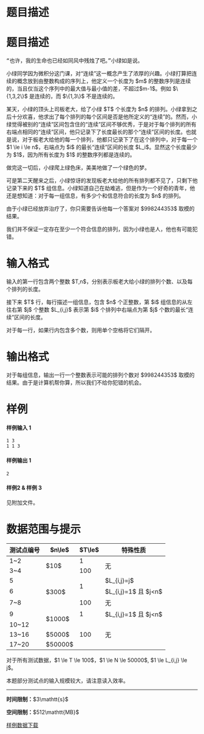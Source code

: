 # 题目描述


# 题目描述


<pre>“也许，我的生命也已经如同风中残烛了吧。”小绿如是说。
</pre>

<p>小绿同学因为微积分这门课，对“连续”这一概念产生了浓厚的兴趣。小绿打算把连续的概念放到由整数构成的序列上，他定义一个长度为 $m$ 的整数序列是连续的，当且仅当这个序列中的最大值与最小值的差，不超过$m-1$。例如 $\{1,3,2\}$ 是连续的，而 $\{1,3\}$ 不是连续的。</p>
<p>某天，小绿的顶头上司板老大，给了小绿 $T$ 个长度为 $n$ 的排列。小绿拿到之后十分欢喜，他求出了每个排列的每个区间是否是他所定义的“连续”的。然而，小绿觉得被别的“连续”区间包含住的“连续”区间不够优秀，于是对于每个排列的所有右端点相同的“连续”区间，他只记录下了长度最长的那个“连续”区间的长度。也就是说，对于板老大给他的每一个排列，他都只记录下了在这个排列中，对于每一个 $1 \le i \le n$，右端点为 $i$ 的最长“连续”区间的长度 $L_i$。显然这个长度最少为 $1$，因为所有长度为 $1$ 的整数序列都是连续的。</p>
<p>做完这一切后，小绿爬上绿色床，美美地做了一个绿色的梦。</p>
<p>可是第二天醒来之后，小绿惊讶的发现板老大给他的所有排列都不见了，只剩下他记录下来的 $T$ 组信息。小绿知道自己在劫难逃，但是作为一个好奇的青年，他还是想知道：对于每一组信息，有多少个和信息符合的长度为 $n$ 的排列。</p>
<p>由于小绿已经放弃治疗了，你只需要告诉他每一个答案对 $998244353$ 取模的结果。</p>
<p>我们并不保证一定存在至少一个符合信息的排列，因为小绿也是人，他也有可能犯错。</p>

# 输入格式


<p>输入的第一行包含两个整数 $T,n$，分别表示板老大给小绿的排列个数、以及每个排列的长度。</p>
<p>接下来 $T$ 行，每行描述一组信息，包含 $n$ 个正整数，第 $i$ 组信息的从左往右第 $j$ 个整数 $L_{i,j}$ 表示第 $i$ 个排列中右端点为第 $j$ 个数的最长“连续”区间的长度。</p>
<p>对于每一行，如果行内包含多个数，则用单个空格将它们隔开。</p>

# 输出格式


<p>对于每组信息，输出一行一个整数表示可能的排列个数对 $998244353$ 取模的结果。由于是计算机帮你算，所以我们不给你犯错的机会。</p>

# 样例


<h4>样例输入 1</h4>
<pre><code class="sh_plain">1 3
1 1 3</code></pre>
<h4>样例输出 1</h4>
<pre><code class="sh_plain">2</code></pre>
<h4>样例2 &amp; 样例 3</h4>
<p>见附加文件。</p>

# 数据范围与提示


<div class="table-responsive">
<table class="table table-bordered table-text-center table-vertical-middle"><thead><tr><th>测试点编号</th><th>$n\le$</th><th>$T\le$</th><th>特殊性质</th></tr></thead><tbody><tr><td>1~2</td><td rowspan="2">$10$</td><td>1</td><td rowspan="2">无</td></tr><tr><td>3~4</td><td>100</td></tr><tr><td>5</td><td rowspan="3">$300$</td><td rowspan="2">1</td><td>$L_{i,j}=j$</td></tr><tr><td>6</td><td>$L_{i,j}=1$ 且 $j&lt;n$</td></tr><tr><td>7~8</td><td>100</td><td>无</td></tr><tr><td>9</td><td rowspan="2">$1000$</td><td>1</td><td>$L_{i,j}=1$ 且 $j&lt;n$</td></tr><tr><td>10~12</td><td rowspan="3">100</td><td rowspan="3">无</td></tr><tr><td>13~16</td><td>$5000$</td></tr><tr><td>17~20</td><td>$50000$</td></tr></tbody></table></div>

<p>对于所有测试数据，$1 \le T \le 100$，$1 \le N \le 50000$, $1 \le L_{i,j} \le j$。   </p>
<p>本题部分测试点的输入规模较大，请注意读入效率。  </p>
<hr/><p><strong>时间限制：</strong>$3\mathtt{s}$</p>
<p><strong>空间限制：</strong>$512\mathtt{MB}$</p>
<p><a href="http://uoj.ac/download.php?type=problem&amp;id=401">样例数据下载</a></p>
